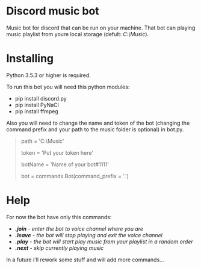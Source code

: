 
# **Discord music bot**
Music bot for discord that can be run on your machine. That bot can playing music playlist from youre local storage (defult: *C:\Music*).

# Installing
Python 3.5.3 or higher is required.

To run this bot you will need this python modules:
* pip install discord.py
* pip install PyNaCl
* pip install ffmpeg

Also you will need to change the name and token of the bot (changing the command prefix and your path to the music folder is optional) in bot.py.

> path = 'C:\\Music'
> 
> token = 'Put your token here'
> 
> botName = 'Name of your bot#1111'
> 
> bot = commands.Bot(command_prefix = '.')

# Help
For now the bot have only this commands: 
* ***.join**  - enter the bot to voice channel where you are*
* ***.leave** - the bot will stop playing and exit the voice channel*
* ***.play**  - the bot will start play music from your playlist in a random order*
* ***.next**  - skip currently playing music*

In a future i'll rework some stuff and will add more commands...
